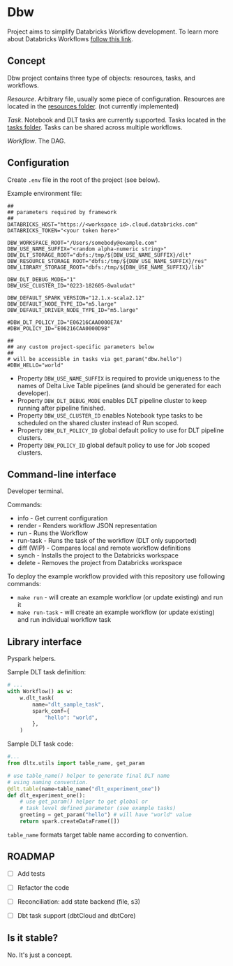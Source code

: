 # Dbw

Project aims to simplify Databricks Workflow development.
To learn more about Databricks Workflows
[follow this link](https://www.databricks.com/blog/2022/05/10/introducing-databricks-workflows.html).

## Concept

Dbw project contains three type of objects: resources, 
tasks, and workflows.

*Resource*. Arbitrary file, usually some piece of
configuration. Resources are located in the [resources folder](./resources).
(not currently implemented)

*Task*. Notebook and DLT tasks are currently supported. 
Tasks located in the [tasks folder](./tasks). Tasks can
be shared across multiple workflows.

*Workflow*. The DAG.

## Configuration

Create `.env` file in the root of the project (see below).

Example environment file:
```
##
## parameters required by framework
##
DATABRICKS_HOST="https://<workspace id>.cloud.databricks.com"
DATABRICKS_TOKEN="<your token here>"

DBW_WORKSPACE_ROOT="/Users/somebody@example.com"
DBW_USE_NAME_SUFFIX="<random alpha-numeric string>"
DBW_DLT_STORAGE_ROOT="dbfs:/tmp/${DBW_USE_NAME_SUFFIX}/dlt"
DBW_RESOURCE_STORAGE_ROOT="dbfs:/tmp/${DBW_USE_NAME_SUFFIX}/res"
DBW_LIBRARY_STORAGE_ROOT="dbfs:/tmp/${DBW_USE_NAME_SUFFIX}/lib"

DBW_DLT_DEBUG_MODE="1"
DBW_USE_CLUSTER_ID="0223-182605-8waludat"

DBW_DEFAULT_SPARK_VERSION="12.1.x-scala2.12"
DBW_DEFAULT_NODE_TYPE_ID="m5.large"
DBW_DEFAULT_DRIVER_NODE_TYPE_ID="m5.large"

#DBW_DLT_POLICY_ID="E06216CAA0000E7A"
#DBW_POLICY_ID="E06216CAA0000D98"

##
## any custom project-specific parameters below
##
# will be accessible in tasks via get_param("dbw.hello")
#DBW_HELLO="world"
```

* Property `DBW_USE_NAME_SUFFIX` is required to provide
uniqueness to the names of Delta Live Table pipelines (and should be generated for each developer).
* Property `DBW_DLT_DEBUG_MODE` enables DLT pipeline cluster to keep running after pipeline finished.
* Property `DBW_USE_CLUSTER_ID` enables Notebook type tasks to be scheduled on the shared cluster
instead of Run scoped.
* Property `DBW_DLT_POLICY_ID` global default policy to use for DLT pipeline clusters.
* Property `DBW_POLICY_ID` global default policy to use for Job scoped clusters.

## Command-line interface

Developer terminal.

Commands:
* info - Get current configuration
* render - Renders workflow JSON representation
* run - Runs the Workflow
* run-task - Runs the task of the workflow (DLT only supported)
* diff (WIP) - Compares local and remote workflow definitions
* synch - Installs the project to the Databricks workspace
* delete - Removes the project from Databricks workspace

To deploy the example workflow provided with this repository use following commands:
* `make run` - will create an example workflow (or update existing) and run it
* `make run-task` - will create an example workflow (or update existing) and run individual workflow task


## Library interface

Pyspark helpers.

Sample DLT task definition:
```python
# ...
with Workflow() as w:
    w.dlt_task(
        name="dlt_sample_task",
        spark_conf={
            "hello": "world",
        },
    )
```

Sample DLT task code:
```python
#...
from dltx.utils import table_name, get_param

# use table_name() helper to generate final DLT name
# using naming convention.
@dlt.table(name=table_name("dlt_experiment_one"))
def dlt_experiment_one():
    # use get_param() helper to get global or 
    # task level defined parameter (see example tasks)
    greeting = get_param("hello") # will have "world" value
    return spark.createDataFrame([])

```

`table_name` formats target table name according to convention.


## ROADMAP

* [ ] Add tests
* [ ] Refactor the code
* [ ] Reconciliation: add state backend (file, s3)
* [ ] Dbt task support (dbtCloud and dbtCore)


## Is it stable?

No. It's just a concept.

